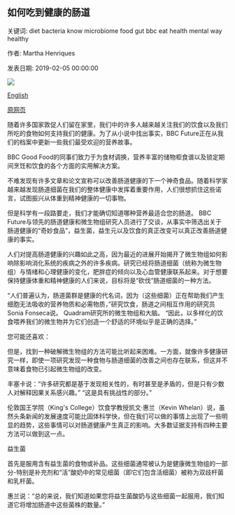 ## 如何吃到健康的肠道

关键词: diet bacteria know microbiome food gut bbc eat health mental way healthy

作者: Martha Henriques

发表日期: 2019-02-05 00:00:00

![](https://ichef.bbci.co.uk/wwfeatures/live/624_351/images/live/p0/70/0t/p0700tmk.jpg)

[English](How%20to%20eat%20your%20way%20to%20a%20healthy%20gut.md)

[原网页](https://www.bbc.com/future/article/20190205-how-to-eat-your-way-to-a-healthy-gut)

随着许多国家敦促人们留在家里，我们中的许多人越来越关注我们的饮食以及我们所吃的食物如何支持我们的健康。为了从小说中找出事实，BBC Future正在从我们的档案中更新一些我们最受欢迎的营养故事。

BBC Good Food的同事们致力于为食材调换，营养丰富的储物柜食谱以及锁定期间烹饪和饮食的各个方面的实用解决方案。

不难发现有许多文章和论文宣称可以改善肠道健康的下一个神奇食品。随着科学家越来越发现肠道细菌在我们的整体健康中发挥着重要作用，人们很想抓住这些诺言，试图振兴从体重到精神健康的一切事物。

但是科学有一段路要走，我们才能确切知道哪种营养最适合您的肠道。 BBC Future与领先的肠道健康和微生物组研究人员进行了交谈，从事实中筛选出关于肠道健康的“奇妙食品”，益生菌，益生元以及饮食的真正改变可以真正改善肠道健康的事实。

人们对提高肠道健康的兴趣如此之高，因为最近的进展开始揭开了微生物组如何影响除影响消化系统的疾病之外的许多疾病。研究已经将肠道细菌（统称为微生物组）与情绪和心理健康的变化，肥胖症的倾向以及心血管健康联系起来。对于想要保持健康体重和精神健康的人们来说，目标将是“砍伐”肠道细菌的一种方法。

“人们普遍认为，肠道菌群是健康的代名词，因为（这些细菌）正在帮助我们产生细胞无法吸收的营养物质和必需物质，”研究饮食，肠道之间相互作用的研究员Sonia Fonseca说。 Quadram研究所的微生物组和大脑。 “因此，以多样化的饮食喂养我们的微生物并为它们创造一个舒适的环境似乎是正确的选择。”

您可能还喜欢：

但是，找到一种破解微生物组的方法可能比听起来困难。一方面，就像许多健康研究一样，即使一项研究发现一种食物与肠道细菌的改善之间也存在联系，但这并不意味着食物已引起微生物组的改变。

丰塞卡说：“许多研究都是基于发现相关性的，有时甚至是矛盾的，但是只有少数人对解释因果关系感兴趣。” “这是具有挑战性的部分。”

伦敦国王学院（King's College）饮食学教授凯文·惠兰（Kevin Whelan）说，虽然头条新闻的发展速度可能比固体科学快，但在我们可以做的事情上出现了一些明显的趋势，这些事情可以对肠道健康产生真正的影响。大多数证据支持有四种主要方法可以做到这一点。

益生菌

首先是服用含有益生菌的食物或补品。这些细菌通常被认为是健康微生物组的一部分-特别是补充剂和“活”酸奶中的常见细菌（即它们包含活细菌）被称为双歧杆菌和乳杆菌。

惠兰说：“总的来说，我们知道如果您将益生菌酸奶与这些细菌一起服用，我们知道它将增加肠道中这些菌株的数量。”